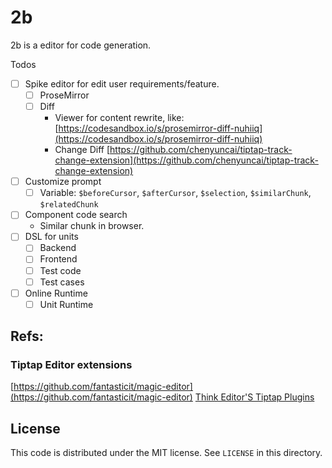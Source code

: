 # 2b

2b is a editor for code generation.

Todos

- [ ] Spike editor for edit user requirements/feature.
    - [ ] ProseMirror
    - [ ] Diff
        - Viewer for content rewrite,
          like: [https://codesandbox.io/s/prosemirror-diff-nuhiiq](https://codesandbox.io/s/prosemirror-diff-nuhiiq)
        - Change
          Diff [https://github.com/chenyuncai/tiptap-track-change-extension](https://github.com/chenyuncai/tiptap-track-change-extension)
- [ ] Customize prompt
    - [ ] Variable: `$beforeCursor`, `$afterCursor`, `$selection`, `$similarChunk`, `$relatedChunk`
- [ ] Component code search
    - Similar chunk in browser.
- [ ] DSL for units
    - [ ] Backend
    - [ ] Frontend
    - [ ] Test code
    - [ ] Test cases
- [ ] Online Runtime
    - [ ] Unit Runtime

## Refs:

### Tiptap Editor extensions

[https://github.com/fantasticit/magic-editor](https://github.com/fantasticit/magic-editor)
[Think Editor'S Tiptap Plugins](https://github.com/fantasticit/think/tree/main/packages/client/src/tiptap/core/extensions)

## License

This code is distributed under the MIT license. See `LICENSE` in this directory.
